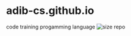# adib-cs.github.io
code training progamming language
<img src="https://img.shields.io/github/repo-size/adib-cs/adib-cs.github.io" alt="size repo">
